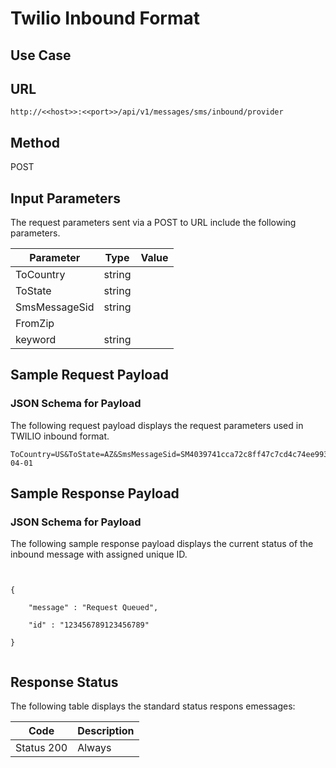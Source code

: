                            

Twilio Inbound Format
=====================

Use Case
--------

URL
---

```
http://<<host>>:<<port>>/api/v1/messages/sms/inbound/provider
```

Method
------

POST

Input Parameters
----------------

The request parameters sent via a POST to URL include the following parameters.

  
| Parameter | Type | Value |
| --- | --- | --- |
| ToCountry | string |   |
| ToState | string |   |
| SmsMessageSid | string |   |
| FromZip |   |   |
| keyword | string |   |

Sample Request Payload
----------------------

### JSON Schema for Payload

The following request payload displays the request parameters used in TWILIO inbound format.

```
ToCountry=US&ToState=AZ&SmsMessageSid=SM4039741cca72c8ff47c7cd4c74ee9930&NumMedia=0&ToCity=&FromZip=&SmsSid=SM4039741cca72c8ff47c7cd4c74ee9930&FromState=Andhra+Pradesh&SmsStatus=received&FromCity=&Body=test&FromCountry=IN&To=%2B14803970203&ToZip=&MessageSid=SM4039741cca72c8ff47c7cd4c74ee9930&AccountSid=AC0a5231340df6e216fb19549482ea3c91&From=%2B919703204770&ApiVersion=2010-04-01
```

Sample Response Payload
-----------------------

### JSON Schema for Payload

The following sample response payload displays the current status of the inbound message with assigned unique ID.

```


{

    "message" : "Request Queued",

    "id" : "123456789123456789"

}


```

Response Status
---------------

The following table displays the standard status respons emessages:

  
| Code | Description |
| --- | --- |
| Status 200 | Always |
